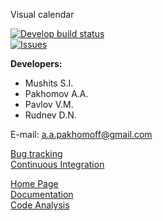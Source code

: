 Visual calendar

[![Develop build status](https://travis-ci.org/Faverick/trendets.svg?branch=feature%2FServer_creating)](https://travis-ci.org/Faverick/trendets)    
[![Issues](http://trendets.myjetbrains.com/youtrack/_classpath/smartui/img/default/youtrack-sign-48.svg)](http://trendets.myjetbrains.com/youtrack)


**Developers:**  
* Mushits S.I.
* Pakhomov A.A.
* Pavlov V.M.
* Rudnev D.N.

E-mail: a.a.pakhomoff@gmail.com

[Bug tracking](https://trendets.myjetbrains.com/youtrack)   
[Continuous Integration](https://travis-ci.org/Faverick/trendets)   
   
[Home Page](http://faverick.github.io/trendets)   
[Documentation](http://faverick.github.io/trendets/doc/)   
[Code Analysis](http://faverick.github.io/trendets/report/)
